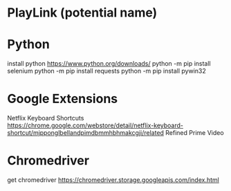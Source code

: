 # PlayLink (potential name)

# Python
install python https://www.python.org/downloads/
python -m pip install selenium
python -m pip install requests
python -m pip install pywin32 

# Google Extensions
Netflix Keyboard Shortcuts https://chrome.google.com/webstore/detail/netflix-keyboard-shortcut/mjpponglbellandpimdbmmhbhmakcgji/related
Refined Prime Video

# Chromedriver
get chromedriver https://chromedriver.storage.googleapis.com/index.html
